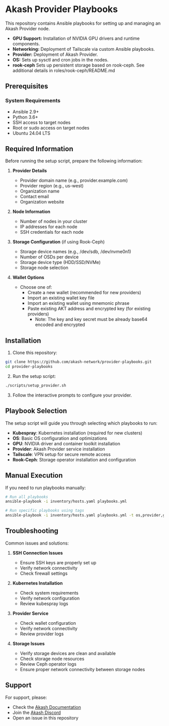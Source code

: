 # Akash Provider Playbooks

This repository contains Ansible playbooks for setting up and managing an Akash Provider node.
- **GPU Support:** Installation of NVIDIA GPU drivers and runtime components.
- **Networking:** Deployment of Tailscale via custom Ansible playbooks.
- **Provider:** Deployment of Akash Provider.
- **OS:** Sets up sysctl and cron jobs in the nodes.
- **rook-ceph** Sets up persistent storage based on rook-ceph. See additional details in roles/rook-ceph/README.md

## Prerequisites

### System Requirements
- Ansible 2.9+
- Python 3.6+
- SSH access to target nodes
- Root or sudo access on target nodes
- Ubuntu 24.04 LTS

## Required Information

Before running the setup script, prepare the following information:

1. **Provider Details**
   - Provider domain name (e.g., provider.example.com)
   - Provider region (e.g., us-west)
   - Organization name
   - Contact email
   - Organization website

2. **Node Information**
   - Number of nodes in your cluster
   - IP addresses for each node
   - SSH credentials for each node

3. **Storage Configuration** (if using Rook-Ceph)
   - Storage device names (e.g., /dev/sdb, /dev/nvme0n1)
   - Number of OSDs per device
   - Storage device type (HDD/SSD/NVMe)
   - Storage node selection

4. **Wallet Options**
   - Choose one of:
     - Create a new wallet (recommended for new providers)
     - Import an existing wallet key file
     - Import an existing wallet using mnemonic phrase
     - Paste existing AKT address and encrypted key (for existing providers)
       - Note: The key and key secret must be already base64 encoded and encrypted

## Installation

1. Clone this repository:
```bash
git clone https://github.com/akash-network/provider-playbooks.git
cd provider-playbooks
```

2. Run the setup script:
```bash
./scripts/setup_provider.sh
```

3. Follow the interactive prompts to configure your provider.

## Playbook Selection

The setup script will guide you through selecting which playbooks to run:

- **Kubespray**: Kubernetes installation (required for new clusters)
- **OS**: Basic OS configuration and optimizations
- **GPU**: NVIDIA driver and container toolkit installation
- **Provider**: Akash Provider service installation
- **Tailscale**: VPN setup for secure remote access
- **Rook-Ceph**: Storage operator installation and configuration

## Manual Execution

If you need to run playbooks manually:

```bash
# Run all playbooks
ansible-playbook -i inventory/hosts.yaml playbooks.yml

# Run specific playbooks using tags
ansible-playbook -i inventory/hosts.yaml playbooks.yml -t os,provider,gpu
```

## Troubleshooting

Common issues and solutions:

1. **SSH Connection Issues**
   - Ensure SSH keys are properly set up
   - Verify network connectivity
   - Check firewall settings

2. **Kubernetes Installation**
   - Check system requirements
   - Verify network configuration
   - Review kubespray logs

3. **Provider Service**
   - Check wallet configuration
   - Verify network connectivity
   - Review provider logs

4. **Storage Issues**
   - Verify storage devices are clean and available
   - Check storage node resources
   - Review Ceph operator logs
   - Ensure proper network connectivity between storage nodes

## Support

For support, please:
- Check the [Akash Documentation](https://docs.akash.network)
- Join the [Akash Discord](https://discord.gg/akash)
- Open an issue in this repository
